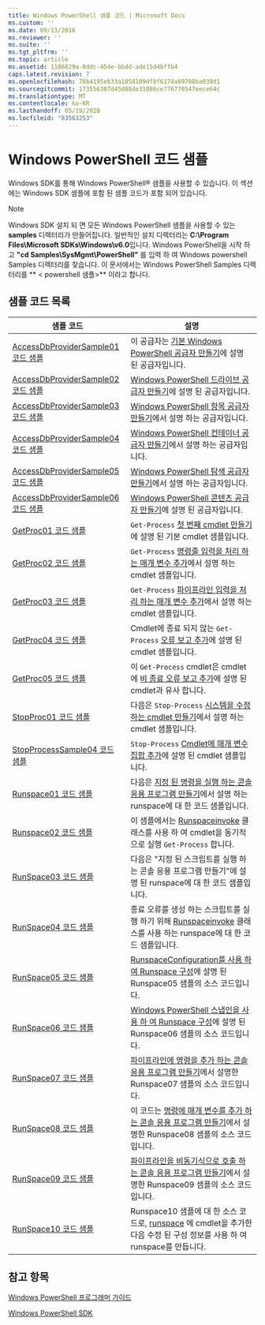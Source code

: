 ```yaml
---
title: Windows PowerShell 샘플 코드 | Microsoft Docs
ms.custom: ''
ms.date: 09/13/2016
ms.reviewer: ''
ms.suite: ''
ms.tgt_pltfrm: ''
ms.topic: article
ms.assetid: 1106829a-8ddc-454e-bbdd-ade15d4bffb4
caps.latest.revision: 7
ms.openlocfilehash: 76b4195eb33a1058109df8f6174a89708ba039d1
ms.sourcegitcommit: 173556307d45d88de31086ce776770547eece64c
ms.translationtype: MT
ms.contentlocale: ko-KR
ms.lasthandoff: 05/19/2020
ms.locfileid: "83563253"
---
```

# <a name="windows-powershell-sample-code"></a>Windows PowerShell 코드 샘플

Windows SDK를 통해 Windows PowerShell® 샘플을 사용할 수 있습니다. 이 섹션에는 Windows SDK 샘플에 포함 된 샘플 코드가 포함 되어 있습니다.

> [!NOTE]
> Windows SDK 설치 되 면 모든 Windows PowerShell 샘플을 사용할 수 있는 **samples** 디렉터리가 만들어집니다. 일반적인 설치 디렉터리는 **C:\Program Files\Microsoft SDKs\Windows\v6.0**입니다. Windows PowerShell을 시작 하 고 **"cd Samples\SysMgmt\PowerShell"** 를 입력 하 여 Windows powershell Samples 디렉터리를 찾습니다. 이 문서에서는 Windows PowerShell Samples 디렉터리를 ** \< powershell 샘플>** 이라고 합니다.

## <a name="sample-code-listing"></a>샘플 코드 목록

|                                    샘플 코드                                    |                                                                                                                                           설명                                                                                                                                           |
| --------------------------------------------------------------------------------- | ----------------------------------------------------------------------------------------------------------------------------------------------------------------------------------------------------------------------------------------------------------------------------------------------- |
| [AccessDbProviderSample01 코드 샘플](./accessdbprovidersample01-code-sample.md) | 이 공급자는 [기본 Windows PowerShell 공급자 만들기](./creating-a-basic-windows-powershell-provider.md)에 설명 된 공급자입니다.                                                                                                                                                            |
| [AccessDbProviderSample02 코드 샘플](./accessdbprovidersample02-code-sample.md) | [Windows PowerShell 드라이브 공급자 만들기](./creating-a-windows-powershell-drive-provider.md)에 설명 된 공급자입니다.                                                                                                                                                            |
| [AccessDbProviderSample03 코드 샘플](./accessdbprovidersample03-code-sample.md) | [Windows PowerShell 항목 공급자 만들기](./creating-a-windows-powershell-item-provider.md)에서 설명 하는 공급자입니다.                                                                                                                                                              |
| [AccessDbProviderSample04 코드 샘플](./accessdbprovidersample04-code-sample.md) | [Windows PowerShell 컨테이너 공급자 만들기](./creating-a-windows-powershell-container-provider.md)에서 설명 하는 공급자입니다.                                                                                                                                                    |
| [AccessDbProviderSample05 코드 샘플](./accessdbprovidersample05-code-sample.md) | [Windows PowerShell 탐색 공급자 만들기](./creating-a-windows-powershell-navigation-provider.md)에서 설명 하는 공급자입니다.                                                                                                                                                  |
| [AccessDbProviderSample06 코드 샘플](./accessdbprovidersample06-code-sample.md) | [Windows PowerShell 콘텐츠 공급자 만들기](./creating-a-windows-powershell-content-provider.md)에 설명 된 공급자입니다.                                                                                                                                                        |
| [GetProc01 코드 샘플](./getproc01-code-samples.md)                             | `Get-Process` [첫 번째 cmdlet 만들기](../cmdlet/creating-a-cmdlet-without-parameters.md)에 설명 된 기본 cmdlet 샘플입니다.                                                                                                                                                     |
| [GetProc02 코드 샘플](./getproc02-code-samples.md)                             | `Get-Process` [명령줄 입력을 처리 하는 매개 변수 추가](../cmdlet/adding-parameters-that-process-command-line-input.md)에서 설명 하는 cmdlet 샘플입니다.                                                                                                                       |
| [GetProc03 코드 샘플](./getproc03-code-samples.md)                             | `Get-Process` [파이프라인 입력을 처리 하는 매개 변수 추가](../cmdlet/adding-parameters-that-process-pipeline-input.md)에서 설명 하는 cmdlet 샘플입니다.                                                                                                                               |
| [GetProc04 코드 샘플](./getproc04-code-samples.md)                             | Cmdlet에 종료 되지 않는 `Get-Process` [오류 보고 추가](../cmdlet/adding-non-terminating-error-reporting-to-your-cmdlet.md)에 설명 된 cmdlet 샘플입니다.                                                                                                                |
| [GetProc05 코드 샘플](./getproc05-code-samples.md)                             | 이 `Get-Process` cmdlet은 cmdlet에 [비 종료 오류 보고 추가](../cmdlet/adding-non-terminating-error-reporting-to-your-cmdlet.md)에 설명 된 cmdlet과 유사 합니다.                                                                                                     |
| [StopProc01 코드 샘플](./stopproc01-code-samples.md)                           | 다음은 `Stop-Process` [시스템을 수정 하는 cmdlet 만들기](../cmdlet/creating-a-cmdlet-that-modifies-the-system.md)에서 설명 하는 cmdlet 샘플입니다.                                                                                                                                    |
| [StopProcessSample04 코드 샘플](./stopprocesssample04-code-samples.md)         | `Stop-Process` [Cmdlet에 매개 변수 집합 추가](../cmdlet/adding-parameter-sets-to-a-cmdlet.md)에 설명 된 cmdlet 샘플입니다.                                                                                                                                                      |
| [Runspace01 코드 샘플](./runspace01-code-samples.md)                           | 다음은 [지정 된 명령을 실행 하는 콘솔 응용 프로그램 만들기](/dotnet/csharp/programming-guide/inside-a-program/hello-world-your-first-program)에서 설명 하는 runspace에 대 한 코드 샘플입니다.                                                                                      |
| [Runspace02 코드 샘플](./runspace02-code-samples.md)                           | 이 샘플에서는 [Runspaceinvoke](/dotnet/api/System.Management.Automation.RunspaceInvoke) 클래스를 사용 하 여 cmdlet을 동기적으로 실행 `Get-Process` 합니다.                                                                                                            |
| [RunSpace03 코드 샘플](./runspace03-code-samples.md)                           | 다음은 "지정 된 스크립트를 실행 하는 콘솔 응용 프로그램 만들기"에 설명 된 runspace에 대 한 코드 샘플입니다.                                                                                                                                                                         |
| [RunSpace04 코드 샘플](./runspace04-code-samples.md)                           | 종료 오류를 생성 하는 스크립트를 실행 하기 위해 [Runspaceinvoke](/dotnet/api/System.Management.Automation.RunspaceInvoke) 클래스를 사용 하는 runspace에 대 한 코드 샘플입니다.                                                                         |
| [RunSpace05 코드 샘플](./runspace05-code-sample.md)                             | [RunspaceConfiguration를 사용 하 여 Runspace 구성](https://msdn.microsoft.com/42681d19-2d05-4975-befd-afb1990e79b2)에 설명 된 Runspace05 샘플의 소스 코드입니다.                                                                                                           |
| [RunSpace06 코드 샘플](./runspace06-code-sample.md)                             | [Windows PowerShell 스냅인을 사용 하 여 Runspace 구성](https://msdn.microsoft.com/a7289ee8-9732-49ee-91c7-d533e9538b83)에 설명 된 Runspace06 샘플의 소스 코드입니다.                                                                                                    |
| [RunSpace07 코드 샘플](./runspace07-code-sample.md)                             | [파이프라인에 명령을 추가 하는 콘솔 응용 프로그램 만들기](https://msdn.microsoft.com/01eb7808-e97b-4905-80be-9e2fa38c262e)에서 설명한 Runspace07 샘플의 소스 코드입니다.                                                                                              |
| [RunSpace08 코드 샘플](./runspace08-code-sample.md)                             | 이 코드는 [명령에 매개 변수를 추가 하는 콘솔 응용 프로그램 만들기](https://msdn.microsoft.com/848b2b46-60f1-4a86-b448-cfc7c0cccfba)에서 설명한 Runspace08 샘플의 소스 코드입니다.                                                                                             |
| [RunSpace09 코드 샘플](./runspace09-code-sample.md)                             | [파이프라인을 비동기식으로 호출 하는 콘솔 응용 프로그램 만들기](https://msdn.microsoft.com/198c1c94-2a06-457e-93ce-c0d910618e47)에서 설명한 Runspace09 샘플의 소스 코드입니다.                                                                                        |
| [RunSpace10 코드 샘플](./runspace10-code-sample.md)                             | Runspace10 샘플에 대 한 소스 코드로, [runspace](/dotnet/api/System.Management.Automation.Runspaces.RunspaceConfiguration) 에 cmdlet을 추가한 다음 수정 된 구성 정보를 사용 하 여 runspace를 만듭니다. |

## <a name="see-also"></a>참고 항목

[Windows PowerShell 프로그래머 가이드](./windows-powershell-programmer-s-guide.md)

[Windows PowerShell SDK](../windows-powershell-reference.md)
